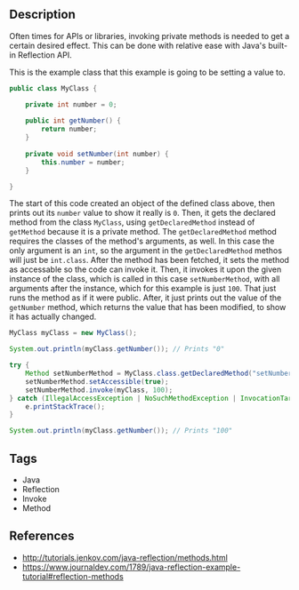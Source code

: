 ## Description
Often times for APIs or libraries, invoking private methods is needed to get a certain desired effect. This can be done with relative ease with Java's built-in Reflection API.

This is the example class that this example is going to be setting a value to.
```Java
public class MyClass {

    private int number = 0;
    
    public int getNumber() {
        return number;
    }
    
    private void setNumber(int number) {
        this.number = number;
    }

}
```

The start of this code created an object of the defined class above, then prints out its `number` value to show it really is `0`. Then, it gets the declared method from the class `MyClass`, using `getDeclaredMethod` instead of `getMethod` because it is a private method. The `getDeclaredMethod` method requires the classes of the method's arguments, as well. In this case the only argument is an `int`, so the argument in the `getDeclaredMethod` methos will just be `int.class`. After the method has been fetched, it sets the method as accessable so the code can invoke it. Then, it invokes it upon the given instance of the class, which is called in this case `setNumberMethod`, with all arguments after the instance, which for this example is just `100`. That just runs the method as if it were public. After, it just prints out the value of the `getNumber` method, which returns the value that has been modified, to show it has actually changed.
```Java
MyClass myClass = new MyClass();

System.out.println(myClass.getNumber()); // Prints "0"

try {
    Method setNumberMethod = MyClass.class.getDeclaredMethod("setNumber", int.class);
    setNumberMethod.setAccessible(true);
    setNumberMethod.invoke(myClass, 100);
} catch (IllegalAccessException | NoSuchMethodException | InvocationTargetException e) {
    e.printStackTrace();
}

System.out.println(myClass.getNumber()); // Prints "100"
```

## Tags
+ Java
+ Reflection
+ Invoke
+ Method

## References
+ http://tutorials.jenkov.com/java-reflection/methods.html
+ https://www.journaldev.com/1789/java-reflection-example-tutorial#reflection-methods

